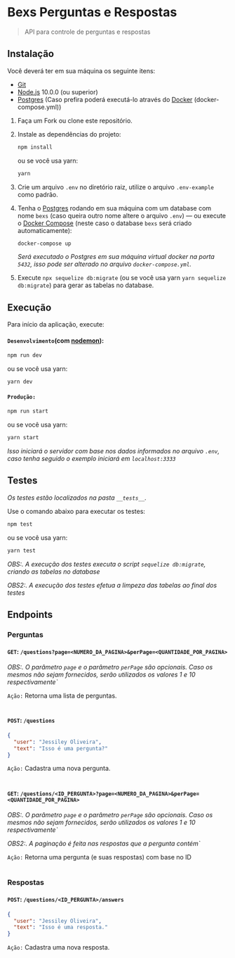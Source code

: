 # Bexs Perguntas e Respostas

> API para controle de perguntas e respostas

## Instalação

Você deverá ter em sua máquina os seguinte itens:

- [Git](http://git-scm.com/)
- [Node.js](http://nodejs.org/) 10.0.0 (ou superior)
- [Postgres](https://www.postgresql.org/download/) (Caso prefira poderá executá-lo através do [Docker](https://www.docker.com/) (docker-compose.yml))

1. Faça um Fork ou clone este repositório.

2. Instale as dependências do projeto:

   ```sh
   npm install
   ```

   ou se você usa yarn:

   ```sh
   yarn
   ```

3. Crie um arquivo `.env` no diretório raiz, utilize o arquivo `.env-example` como padrão.

4. Tenha o [Postgres](https://www.postgresql.org/) rodando em sua máquina com um database com nome `bexs` (caso queira outro nome altere o arquivo `.env`) — ou execute o [Docker Compose](https://docs.docker.com/compose/) (neste caso o database `bexs` será criado automaticamente):

   ```sh
   docker-compose up
   ```

   _Será executado o Postgres em sua máquina virtual docker na porta `5432`, isso pode ser alterado no arquivo `docker-compose.yml`._

5. Execute `npx sequelize db:migrate` (ou se você usa yarn `yarn sequelize db:migrate`) para gerar as tabelas no database.

## Execução

Para início da aplicação, execute:

#### `Desenvolvimento`(com [nodemon](https://nodemon.io/)):

```sh
npm run dev
```

ou se você usa yarn:

```sh
yarn dev
```

#### `Produção:`

```sh
npm run start
```

ou se você usa yarn:

```sh
yarn start
```

_Isso iniciará o servidor com base nos dados informados no arquivo `.env`, caso tenha seguido o exemplo iniciará em `localhost:3333`_

## Testes

_Os testes estão localizados na pasta `__tests__`._

Use o comando abaixo para executar os testes:

```sh
npm test
```

ou se você usa yarn:

```sh
yarn test
```

_OBS:. A execução dos testes executa o script `sequelize db:migrate`, criando as tabelas no database_

_OBS2:. A execução dos testes efetua a limpeza das tabelas ao final dos testes_

## Endpoints

### Perguntas

#### `GET`: `/questions?page=<NUMERO_DA_PAGINA>&perPage=<QUANTIDADE_POR_PAGINA>`

_OBS:. O parâmetro `page` e o parâmetro `perPage` são opcionais. Caso os mesmos não sejam fornecidos, serão utilizados os valores 1 e 10 respectivamente`_

`Ação:` Retorna uma lista de perguntas.

#

#### `POST`: `/questions`

```json
{
  "user": "Jessiley Oliveira",
  "text": "Isso é uma pergunta?"
}
```

`Ação:` Cadastra uma nova pergunta.

#

#### `GET`: `/questions/<ID_PERGUNTA>?page=<NUMERO_DA_PAGINA>&perPage=<QUANTIDADE_POR_PAGINA>`

_OBS:. O parâmetro `page` e o parâmetro `perPage` são opcionais. Caso os mesmos não sejam fornecidos, serão utilizados os valores 1 e 10 respectivamente`_

_OBS2:. A paginação é feita nas respostas que a pergunta contém`_

`Ação:` Retorna uma pergunta (e suas respostas) com base no ID

#

### Respostas

#### `POST`: `/questions/<ID_PERGUNTA>/answers`

```json
{
  "user": "Jessiley Oliveira",
  "text": "Isso é uma resposta."
}
```

`Ação:` Cadastra uma nova resposta.

#
